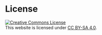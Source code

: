 # License
<a rel="license" href="http://creativecommons.org/licenses/by-sa/4.0/"><img alt="Creative Commons License" style="border-width:0" src="https://i.creativecommons.org/l/by-sa/4.0/88x31.png" /></a><br />This website is licensed under <a rel="license" href="http://creativecommons.org/licenses/by-sa/4.0/">CC BY-SA 4.0</a>.


